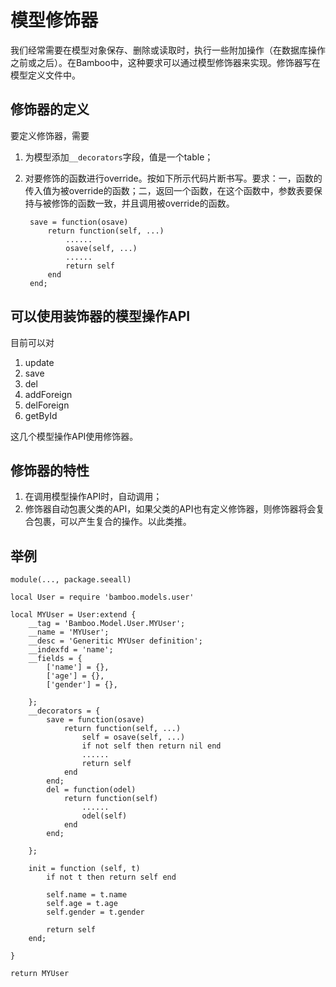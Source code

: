 # 模型修饰器

我们经常需要在模型对象保存、删除或读取时，执行一些附加操作（在数据库操作之前或之后）。在Bamboo中，这种要求可以通过模型修饰器来实现。修饰器写在模型定义文件中。

## 修饰器的定义

要定义修饰器，需要

1. 为模型添加`__decorators`字段，值是一个table；
2. 对要修饰的函数进行override。按如下所示代码片断书写。要求：一，函数的传入值为被override的函数；二，返回一个函数，在这个函数中，参数表要保持与被修饰的函数一致，并且调用被override的函数。

		save = function(osave)
			return function(self, ...)
				......
				osave(self, ...)
				......
				return self
			end
		end;    

## 可以使用装饰器的模型操作API
目前可以对

1. update
2. save
3. del
4. addForeign
5. delForeign
6. getById

这几个模型操作API使用修饰器。

## 修饰器的特性

1. 在调用模型操作API时，自动调用；
2. 修饰器自动包裹父类的API，如果父类的API也有定义修饰器，则修饰器将会复合包裹，可以产生复合的操作。以此类推。

## 举例

	module(..., package.seeall)

	local User = require 'bamboo.models.user'

	local MYUser = User:extend {
		__tag = 'Bamboo.Model.User.MYUser';
		__name = 'MYUser';
		__desc = 'Generitic MYUser definition';
		__indexfd = 'name';
		__fields = {
			['name'] = {},
			['age'] = {},
			['gender'] = {},

		};
		__decorators = {
			save = function(osave)
				return function(self, ...)
					self = osave(self, ...)
					if not self then return nil end
					......
					return self
				end
			end;    
			del = function(odel)
				return function(self)
					......
					odel(self)
				end
			end;    
		
		};
		
		init = function (self, t)
			if not t then return self end
			
			self.name = t.name
			self.age = t.age
			self.gender = t.gender
			
			return self
		end;

	}

	return MYUser

